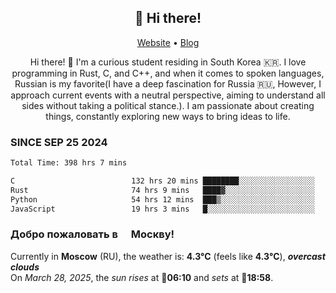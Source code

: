 <h2 align="center">👋 Hi there!</h2>
<p align="center">
  <a href="https://urdekcah.ru">Website</a> •
  <a href="https://urdekcah.blog">Blog</a>
</p>

<p align="center">
  Hi there! 👋 I'm a curious student residing in South Korea 🇰🇷. I love programming in Rust, C, and C++, and when it comes to spoken languages, Russian is my favorite(I have a deep fascination for Russia 🇷🇺, However, I approach current events with a neutral perspective, aiming to understand all sides without taking a political stance.). I am passionate about creating things, constantly exploring new ways to bring ideas to life.
</p>

### SINCE SEP 25 2024
<!--START_SECTION:waka-->
<!--LAST_WAKA_UPDATE:2025-03-27 18:30:32-->
```txt
Total Time: 398 hrs 7 mins

C                          132 hrs 20 mins ████████░░░░░░░░░░░░░░░░░   32.34 %
Rust                       74 hrs 9 mins   ████▓░░░░░░░░░░░░░░░░░░░░   18.12 %
Python                     54 hrs 12 mins  ███▒░░░░░░░░░░░░░░░░░░░░░   13.24 %
JavaScript                 19 hrs 3 mins   █░░░░░░░░░░░░░░░░░░░░░░░░   04.66 %
```
<!--END_SECTION:waka-->

<h3>Добро пожаловать в <img src="https://cdn-icons-png.flaticon.com/512/197/197408.png" width="13"/> Москву!</h3>

<!--START_SECTION:weather:moscow-->
<!--LAST_WEATHER_UPDATE:2025-03-28 01:44:45-->
Currently in **Moscow** (RU), the weather is: **4.3°C** (feels like **4.3°C**), ***overcast clouds***<br/>
On *March 28, 2025*, the *sun rises* at 🌅**06:10** and *sets* at 🌇**18:58**.
<!--END_SECTION:weather-->
